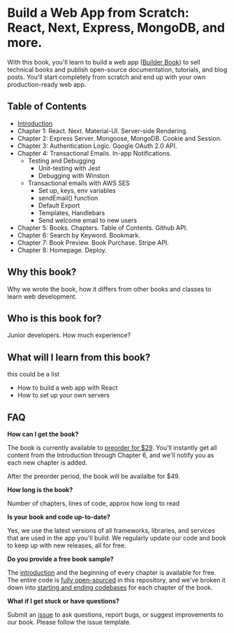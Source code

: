 
# Build a Web App from Scratch: React, Next, Express, MongoDB, and more.
With this book, you'll learn to build a web app ([Builder Book](https://github.com/builderbook/builderbook-app)) to sell technical books and publish open-source documentation, tutorials, and blog posts. You'll start completely from scratch and end up with your own production-ready web app.

## Table of Contents
- [Introduction](https://builderbook.org/book/book-1/introduction)
- Chapter 1: React. Next. Material-UI. Server-side Rendering.
- Chapter 2: Express Server. Mongoose, MongoDB. Cookie and Session.
- Chapter 3: Authentication Logic. Google OAuth 2.0 API.
- Chapter 4: Transactional Emails. In-app Notifications.
  - Testing and Debugging
    - Unit-testing with Jest
    - Debugging with Winston
  - Transactional emails with AWS SES
    - Set up, keys, env variables
    - sendEmail() function
    - Default Export
    - Templates, Handlebars
    - Send welcome email to new users
- Chapter 5: Books. Chapters. Table of Contents.  Github API.
- Chapter 6: Search by Keyword. Bookmark.
- Chapter 7: Book Preview. Book Purchase. Stripe API. 
- Chapter 8: Homepage. Deploy.

## Why this book?
Why we wrote the book, how it differs from other books and classes to learn web development.

## Who is this book for?
Junior developers. How much experience?

## What will I learn from this book?
this could be a list
- How to build a web app with React
- How to set up your own servers

## FAQ
**How can I get the book?**</br>

The book is currently available to [preorder for $29](https://builderbook.org). You'll instantly get all content from the Introduction through Chapter 6, and we'll notify you as each new chapter is added.

After the preorder period, the book will be availalbe for $49.

**How long is the book?**</br>

Number of chapters, lines of code, approx how long to read

**Is your book and code up-to-date?**</br>

Yes, we use the latest versions of all frameworks, libraries, and services that are used in the app you'll build. We regularly update our code and book to keep up with new releases, all for free.

**Do you provide a free book sample?**</br>

The [introduction](https://builderbook.org) and the beginning of every chapter is available for free. The entire code is [fully open-sourced](https://github.com/builderbook/builderbook-app) in this repository, and we've broken it down into [starting and ending codebases](https://github.com/builderbook/builderbook-app) for each chapter of the book.

**What if I get stuck or have questions?**</br>

Submit an [issue](https://github.com/builderbook/builderbook-app/issues/new) to ask questions, report bugs, or suggest improvements to our book. Please follow the issue template.

